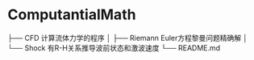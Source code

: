 # ComputantialMath
├── CFD 计算流体力学的程序
│   ├── Riemann Euler方程黎曼问题精确解
│   └── Shock 有R-H关系推导波前状态和激波速度
└── README.md
